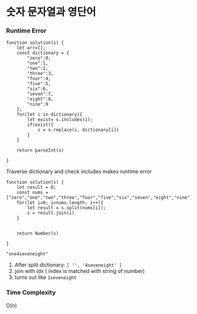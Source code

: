 # 숫자 문자열과 영단어
### Runtime Error
```
function solution(s) {
    let arr=[];
    const dictionary = {
        "zero":0,
        "one":1,
        "two":2,
        "three":3,
        "four":4,
        "five":5,
        "six":6,
        "seven":7,
        "eight":8,
        "nine":9
    };
    for(let i in dictionary){
        let exist= s.includes(i);
        if(exist){
            s = s.replace(i, dictionary[i])
        }
    }

    return parseInt(s)

}
```

Traverse dictionary and check includes makes runtime error

```
function solution(s) {
    let result = 0;
    const nums =["zero","one","two","three","four","five","six","seven","eight","nine"]
    for(let i=0; i<nums.length; i++){
        let result = s.split(nums[i]);
        s = result.join(i)
    }

    
    return Number(s)

}
```

`"one4seveneight"`

1. After split dictionary:
	`[ '', '4seveneight' ]`
2. join with idx ( index is matched with string of number)
3. turns out like `1seveneight`

### Time Complexity
O(n)